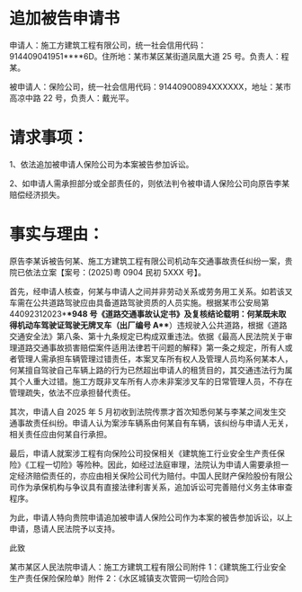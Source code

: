# 追加被告申请书

申请人：施工方建筑工程有限公司，统一社会信用代码：914409041951\*\*\*\*6D。住所地：某市某区某街道凤凰大道 25 号。负责人：程某。

被申请人：保险公司，统一社会信用代码：91440900894XXXXXX，地址：某市高凉中路 22 号，负责人：戴光平。

# 请求事项：

1、依法追加被申请人保险公司为本案被告参加诉讼。

2、如申请人需承担部分或全部责任的，则依法判令被申请人保险公司向原告李某赔偿经济损失。

# 事实与理由：

原告李某诉被告何某、施工方建筑工程有限公司机动车交通事故责任纠纷一案，贵院已依法立案【案号：(2025)粤 0904 民初 5XXX 号】。

首先，经申请人核查，何某与申请人之间并非劳动关系或劳务用工关系。如若该叉车需在公共道路驾驶应由具备道路驾驶资质的人员实施。根据某市公安局第 44092312023\***\*948 号《道路交通事故认定书》及复核结论载明：何某既未取得机动车驾驶证驾驶无牌叉车（出厂编号 A\*\***）违规驶入公共道路，根据《道路交通安全法》第八条、第十九条规定已构成双重违法。依据《最高人民法院关于审理道路交通事故损害赔偿案件适用法律若干问题的解释》第一条之规定，所有人或者管理人需承担车辆管理过错责任，本案叉车所有权人及管理人员均系何某本人，何某擅自驾驶自己车辆上路的行为已然超出申请人的租赁目的，其交通违法行为属其个人重大过错。施工方既非叉车所有人亦未非案涉叉车的日常管理人员，不存在管理疏失，依法不应承担替代责任。

其次，申请人自 2025 年 5 月初收到法院传票才首次知悉何某与李某之间发生交通事故责任纠纷。申请人认为案涉车辆系由何某自有车辆，该纠纷与申请人无关，相关责任应由何某自行承担。

最后，申请人就案涉工程有向保险公司投保相关《建筑施工行业安全生产责任保险》《工程一切险》等险种。因此，如经过法庭审理，法院认为申请人需要承担一定经济赔偿责任的，亦应由相关保险公司代为赔付。中国人民财产保险股份有限公司作为承保机构与争议具有直接法律利害关系，追加诉讼可完善赔付义务主体审查程序。

为此，申请人特向贵院申请追加被申请人保险公司作为本案的被告参加诉讼，以上申请，恳请人民法院予以支持。

此致

某市某区人民法院申请人：施工方建筑工程有限公司附件 1：《建筑施工行业安全生产责任保险保险单》附件 2：《水区城镇支次管网一切险合同》
